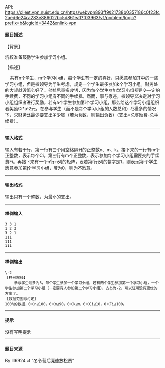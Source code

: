 API: https://client.vpn.nuist.edu.cn/https/webvpn893ff9021738b0357186c0f23fc2aed6e24ca283e886022bc5d861ea12f03963/v1/problem/logic?prefix=b&logicId=3442&enlink-vpn

#### 题目描述

【背景】

坑校准备鼓励学生参加学习小组。

【描述】

    共有n个学生，m个学习小组，每个学生有一定的喜好，只愿意参加其中的一些学习小组，但是校领导为学生考虑，规定一个学生最多参加k个学习小组。财务处的大叔就没那么好了，他想尽量多收钱，因为每个学生参加学习小组都要交一定的手续费，不同的学习小组有不同的手续费。然而，事与愿违，校领导又决定对学习小组组织者进行奖励，若有a个学生参加第i个学习小组，那么给这个学习小组组织者奖励Ci\*a^2元。在参与学生（而不是每个学习小组的人数总和）尽量多的情况下，求财务处最少要支出多少钱（若为负数，则输出负数）（支出=总奖励费-总手续费）。

---

#### 输入格式

输入有若干行，第一行有三个用空格隔开的正整数n、m、k。接下来的一行有m个正整数，表示每个Ci。第三行有m个正整数，表示参加每个学习小组需要交的手续费Fi。再接下来有一个n行m列的矩阵，表若第i行j列的数字是1，则表示第i个学生愿意参加第j个学习小组，若为0，则为不愿意。

---

#### 输出格式

输出只有一个整数，为最小的支出。

---

#### 样例输入
```
3 3 1
1 2 3
3 2 1
111
111
111

```

---

#### 样例输出
```
\-2
【样例解释】
    参与学生最多为3，每个学生参加一个学习小组，若有两个学生参加第一个学习小组，一个学生参加第二个学习小组（一定要有人参加第二个学习小组），支出为-2，可以证明没有更优的方案了。
【数据范围与约定】
100%的数据，0＜n≤100，0＜m≤90，0＜k≤m，0＜Ci≤10，0＜Fi≤100。
```

---

#### 提示

没有写明提示

---

#### 题目来源

By lll6924 at “冬令营后竞速放松赛”